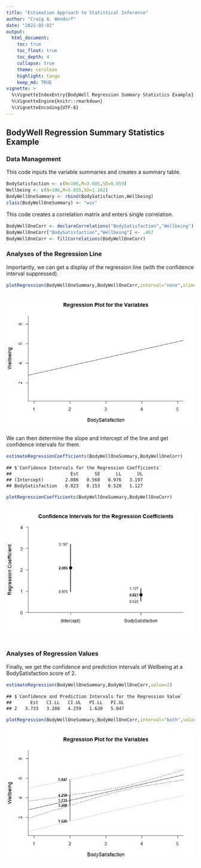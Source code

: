 ```yaml
---
title: "Estimation Approach to Statistical Inference"
author: "Craig A. Wendorf"
date: "2022-02-02"
output:
  html_document:
    toc: true
    toc_float: true
    toc_depth: 4
    collapse: true
    theme: cerulean
    highlight: tango
    keep_md: TRUE
vignette: >
  %\VignetteIndexEntry{BodyWell Regression Summary Statistics Example}
  %\VignetteEngine{knitr::rmarkdown}
  %\VignetteEncoding{UTF-8}
---
```






## BodyWell Regression Summary Statistics Example

### Data Management

This code inputs the variable summaries and creates a summary table.

```r
BodySatisfaction <- c(N=106,M=3.605,SD=0.659)
Wellbeing <- c(N=106,M=5.055,SD=1.162)
BodyWellOneSummary <- rbind(BodySatisfaction,Wellbeing)
class(BodyWellOneSummary) <- "wss"
```

This code creates a correlation matrix and enters single correlation.

```r
BodyWellOneCorr <- declareCorrelations("BodySatisfaction","Wellbeing")
BodyWellOneCorr["BodySatisfaction","Wellbeing"] <- .467
BodyWellOneCorr <- fillCorrelations(BodyWellOneCorr)
```

### Analyses of the Regression Line

Importantly, we can get a display of the regression line (with the confidence interval suppressed).

```r
plotRegression(BodyWellOneSummary,BodyWellOneCorr,interval="none",xlim=c(1,5))
```

![](figures/Regression-ModelB-1.png)<!-- -->

We can then determine the slope and intercept of the line and get confidence intervals for them.

```r
estimateRegressionCoefficients(BodyWellOneSummary,BodyWellOneCorr)
```

```
## $`Confidence Intervals for the Regression Coefficients`
##                      Est      SE      LL      UL
## (Intercept)        2.086   0.560   0.976   3.197
## BodySatisfaction   0.823   0.153   0.520   1.127
```

```r
plotRegressionCoefficients(BodyWellOneSummary,BodyWellOneCorr)
```

![](figures/Regression-Coeff-1.png)<!-- -->

### Analyses of Regression Values

Finally, we get the confidence and prediction intervals of Wellbeing at a BodySatisfaction score of 2.

```r
estimateRegression(BodyWellOneSummary,BodyWellOneCorr,value=2)
```

```
## $`Confidence and Prediction Intervals for the Regression Value`
##       Est   CI.LL   CI.UL   PI.LL   PI.UL
## 2   3.733   3.208   4.259   1.620   5.847
```

```r
plotRegression(BodyWellOneSummary,BodyWellOneCorr,interval="both",value=2,xlim=c(1,5))
```

![](figures/Regression-Value-1.png)<!-- -->
